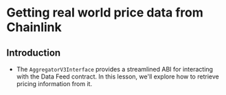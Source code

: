 # Getting real world price data from Chainlink

## Introduction
- The `AggregatorV3Interface` provides a streamlined ABI for interacting with the Data Feed contract. In this lesson, we'll explore how to retrieve pricing information from it.

##

